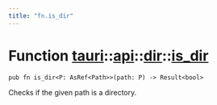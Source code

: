 ```yaml
---
title: "fn.is_dir"
---
```


# Function [tauri](/docs/api/rust/tauri/../../index.html)::​[api](/docs/api/rust/tauri/../index.html)::​[dir](/docs/api/rust/tauri/index.html)::​[is_dir](/docs/api/rust/tauri/)

```
pub fn is_dir<P: AsRef<Path>>(path: P) -> Result<bool>
```

Checks if the given path is a directory.

